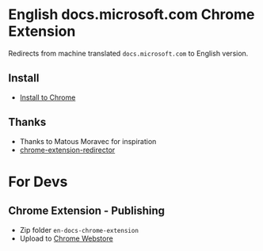 # English docs.microsoft.com Chrome Extension

Redirects from machine translated `docs.microsoft.com` to English version.

## Install

* [Install to Chrome](https://chrome.google.com/webstore/detail/english-docsmicrosoftcom/ggkanifnckjfjdmeclcakoboheakicgk)

## Thanks

* Thanks to Matous Moravec for inspiration
* [chrome-extension-redirector](https://github.com/bendavis78/chrome-extension-redirector/tree/master/redirector)

# For Devs

## Chrome Extension - Publishing

* Zip folder `en-docs-chrome-extension`
* Upload to [Chrome Webstore](https://chrome.google.com/webstore/developer/dashboard)